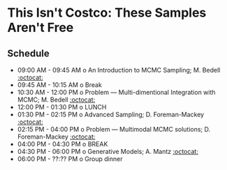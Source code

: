 # This Isn't Costco:  These Samples Aren't Free

## Schedule 

 * 09:00 AM - 09:45 AM  o  An Introduction to MCMC Sampling; M. Bedell [:octocat:](https://github.com/megbedell/)
 * 09:45 AM - 10:15 AM  o  Break
 * 10:30 AM - 12:00 PM  o  Problem –– Multi-dimentional Integration with MCMC; M. Bedell [:octocat:](https://github.com/megbedell/)
 * 12:00 PM - 01:30 PM  o  LUNCH
 * 01:30 PM - 02:15 PM  o  Advanced Sampling; D. Foreman-Mackey [:octocat:](https://github.com/dfm)
 * 02:15 PM - 04:00 PM  o  Problem –– Multimodal MCMC solutions; D. Foreman-Mackey [:octocat:](https://github.com/dfm)
 * 04:00 PM - 04:30 PM  o  BREAK
 * 04:30 PM - 06:00 PM  o  Generative Models; A. Mantz [:octocat:](https://github.com/abmantz)
 * 06:00 PM - ??:?? PM  o  Group dinner
